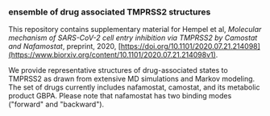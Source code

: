 ### ensemble of drug associated TMPRSS2 structures
This repository contains supplementary material for 
Hempel et al, *Molecular mechanism of SARS-CoV-2 cell entry
inhibition via TMPRSS2 by Camostat and Nafamostat*, preprint, 2020,
[https://doi.org/10.1101/2020.07.21.214098](https://www.biorxiv.org/content/10.1101/2020.07.21.214098v1).

We provide representative structures of drug-associated states to
TMPRSS2 as drawn from extensive MD simulations and Markov modeling. 
The set of drugs currently includes nafamostat, camostat, and its 
metabolic product GBPA. Please note that nafamostat has
two binding modes ("forward" and "backward").
